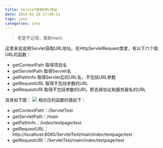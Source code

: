 ```yaml
---
title: Servlet获取URL地址
date: 2014-02-20 17:09:11
tags: java
categories: java
---
```

> 老是不记得，果断mark.

<!-- more -->

这里来说说用Servlet获取URL地址。在HttpServletRequest类里，有以下六个取URL的函数： 

* getContextPath 取得项目名 
* getServletPath 取得Servlet名 
* getPathInfo 取得Servlet后的URL名，不包括URL参数 
* getRequestURL 取得不包括参数的URL 
* getRequestURI 取得不包括参数的URI，即去掉协议和服务器名的URL 

具体如下图：
[![](http://idiotsky.top/images/java-servlet-url.png)](http://idiotsky.top/images/java-servlet-url.png)
相对应的函数的值如下： 

* getContextPath：/ServletTest 
* getServletPath：/main 
* getPathInfo：/index/testpage/test 
* getRequestURL：http://localhost:8080/ServletTest/main/index/testpage/test 
* getRequestURI：/ServletTest/main/index/testpage/test 